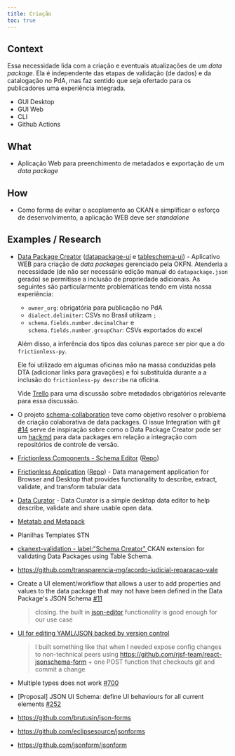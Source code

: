```yaml
---
title: Criação
toc: true
---
```


## Context

Essa necessidade lida com a criação e eventuais atualizações de um _data package_. 
Ela é independente das etapas de validação (de dados) e da catalogação no PdA, mas faz sentido que seja ofertado para os publicadores uma experiência integrada.

- GUI Desktop
- GUI Web
- CLI
- Github Actions

## What

- Aplicação Web para preenchimento de metadados e exportação de um _data package_

## How

- Como forma de evitar o acoplamento ao CKAN e simplificar o esforço de desenvolvimento, a aplicação WEB deve ser _standalone_

## Examples / Research

- [Data Package Creator](https://create.frictionlessdata.io/) ([datapackage-ui](https://github.com/frictionlessdata/datapackage-ui) e [tableschema-ui](https://github.com/frictionlessdata/tableschema-ui)) - Aplicativo WEB para criação de _data packages_ gerenciado pela OKFN. Atenderia a necessidade (de não ser necessário edição manual do `datapackage.json` gerado) se permitisse a inclusão de propriedade adicionais. As seguintes são particularmente problemáticas tendo em vista nossa experiência: 

    - `owner_org`: obrigatória para publicação no PdA
    - `dialect.delimiter`: CSVs no Brasil utilizam `;`
    - `schema.fields.number.decimalChar` e `schema.fields.number.groupChar`: CSVs exportados do excel
    
    Além disso, a inferência dos tipos das colunas parece ser pior que a do `frictionless-py`.

    Ele foi utilizado em algumas oficinas mão na massa conduzidas pela DTA (adicionar links para gravações) e foi substituída durante a a inclusão do `frictionless-py describe` na oficina. 

    Vide [Trello](https://trello.com/c/EjwZN0sh/152-estabelecer-conjunto-obrigat%C3%B3rio-de-metadados-para-o-dados-mg#comment-5f2162928434a452c8a04be1) para uma discussão sobre metadados obrigatórios relevante para essa discussão.

- O projeto [schema-collaboration](https://github.com/frictionlessdata/schema-collaboration) teve como objetivo resolver o problema de criação colaborativa de data packages. O issue Integration with git [#14](https://github.com/frictionlessdata/schema-collaboration/issues/14) serve de inspiração sobre como o Data Package Creator pode ser um [hackmd](https://hackmd.io/) para data packages em relação a integração com repositórios de controle de versão.


- [Frictionless Components - Schema Editor](https://components.frictionlessdata.io/?path=/story/components-schema--empty) ([Repo](https://github.com/frictionlessdata/components))

- [Frictionless Application](https://application.frictionlessdata.io/) ([Repo](https://github.com/frictionlessdata/application)) - Data management application for Browser and Desktop that provides functionality to describe, extract, validate, and transform tabular data

- [Data Curator](https://github.com/qcif/data-curator) - Data Curator is a simple desktop data editor to help describe, validate and share usable open data.

- [Metatab and Metapack](https://www.metatab.org/)

- Planilhas Templates STN

- [ckanext-validation - label:"Schema Creator" ](https://github.com/frictionlessdata/ckanext-validation/labels/Schema%20Creator) CKAN extension for validating Data Packages using Table Schema.

- https://github.com/transparencia-mg/acordo-judicial-reparacao-vale

- Create a UI element/workflow that allows a user to add properties and values to the data package that may not have been defined in the Data Package's JSON Schema [#11](https://github.com/frictionlessdata/datapackage-ui/issues/11)

    > closing. the built in [json-editor](https://github.com/json-editor/json-editor) functionality is good enough for our use case

- [UI for editing YAML/JSON backed by version control](https://news.ycombinator.com/item?id=22889663)

    > I built something like that when I needed expose config changes to non-technical peers using https://github.com/rjsf-team/react-jsonschema-form + one POST function that checkouts git and commit a change

- Multiple types does not work [#700](https://github.com/rjsf-team/react-jsonschema-form/issues/700)

- [Proposal] JSON UI Schema: define UI behaviours for all current elements [#252](https://github.com/json-schema-org/json-schema-spec/issues/252)

- https://github.com/brutusin/json-forms
- https://github.com/eclipsesource/jsonforms
- https://github.com/jsonform/jsonform
